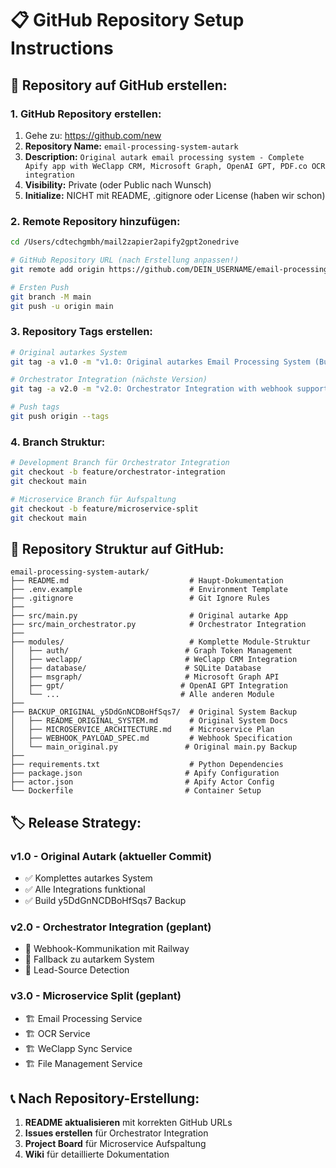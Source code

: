 # 📋 GitHub Repository Setup Instructions

## 🚀 **Repository auf GitHub erstellen:**

### **1. GitHub Repository erstellen:**
1. Gehe zu: https://github.com/new
2. **Repository Name:** `email-processing-system-autark`
3. **Description:** `Original autark email processing system - Complete Apify app with WeClapp CRM, Microsoft Graph, OpenAI GPT, PDF.co OCR integration`
4. **Visibility:** Private (oder Public nach Wunsch)
5. **Initialize:** NICHT mit README, .gitignore oder License (haben wir schon)

### **2. Remote Repository hinzufügen:**
```bash
cd /Users/cdtechgmbh/mail2zapier2apify2gpt2onedrive

# GitHub Repository URL (nach Erstellung anpassen!)
git remote add origin https://github.com/DEIN_USERNAME/email-processing-system-autark.git

# Ersten Push
git branch -M main
git push -u origin main
```

### **3. Repository Tags erstellen:**
```bash
# Original autarkes System
git tag -a v1.0 -m "v1.0: Original autarkes Email Processing System (Build y5DdGnNCDBoHfSqs7)"

# Orchestrator Integration (nächste Version)  
git tag -a v2.0 -m "v2.0: Orchestrator Integration with webhook support"

# Push tags
git push origin --tags
```

### **4. Branch Struktur:**
```bash
# Development Branch für Orchestrator Integration
git checkout -b feature/orchestrator-integration
git checkout main

# Microservice Branch für Aufspaltung
git checkout -b feature/microservice-split  
git checkout main
```

## 📂 **Repository Struktur auf GitHub:**

```
email-processing-system-autark/
├── README.md                           # Haupt-Dokumentation
├── .env.example                        # Environment Template
├── .gitignore                          # Git Ignore Rules
├── 
├── src/main.py                         # Original autarke App
├── src/main_orchestrator.py            # Orchestrator Integration
├── 
├── modules/                            # Komplette Module-Struktur
│   ├── auth/                          # Graph Token Management
│   ├── weclapp/                       # WeClapp CRM Integration  
│   ├── database/                      # SQLite Database
│   ├── msgraph/                       # Microsoft Graph API
│   ├── gpt/                          # OpenAI GPT Integration
│   └── ...                           # Alle anderen Module
├── 
├── BACKUP_ORIGINAL_y5DdGnNCDBoHfSqs7/  # Original System Backup
│   ├── README_ORIGINAL_SYSTEM.md       # Original System Docs
│   ├── MICROSERVICE_ARCHITECTURE.md    # Microservice Plan
│   ├── WEBHOOK_PAYLOAD_SPEC.md         # Webhook Specification
│   └── main_original.py               # Original main.py Backup
├── 
├── requirements.txt                    # Python Dependencies
├── package.json                       # Apify Configuration
├── actor.json                         # Apify Actor Config
└── Dockerfile                         # Container Setup
```

## 🏷️ **Release Strategy:**

### **v1.0 - Original Autark** (aktueller Commit)
- ✅ Komplettes autarkes System
- ✅ Alle Integrations funktional
- ✅ Build y5DdGnNCDBoHfSqs7 Backup

### **v2.0 - Orchestrator Integration** (geplant)
- 🔄 Webhook-Kommunikation mit Railway
- 🔄 Fallback zu autarkem System
- 🔄 Lead-Source Detection

### **v3.0 - Microservice Split** (geplant)
- 🏗️ Email Processing Service
- 🏗️ OCR Service
- 🏗️ WeClapp Sync Service
- 🏗️ File Management Service

## 📞 **Nach Repository-Erstellung:**

1. **README aktualisieren** mit korrekten GitHub URLs
2. **Issues erstellen** für Orchestrator Integration
3. **Project Board** für Microservice Aufspaltung
4. **Wiki** für detaillierte Dokumentation